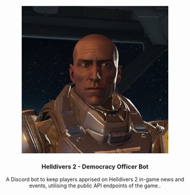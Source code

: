 <div align="center">
  <a href="https://github.com/Sorahawk/democracy-officer-bot/">
    <img src="images/democracy-officer.jpg" alt="Project Logo" width="400" height="400">
  </a>
  <h3 align="center">Helldivers 2 - Democracy Officer Bot</h3>
  <p align="center">
    A Discord bot to keep players apprised on Helldivers 2 in-game news and events, utilising the public API endpoints of the game..
  </p>
</div>
